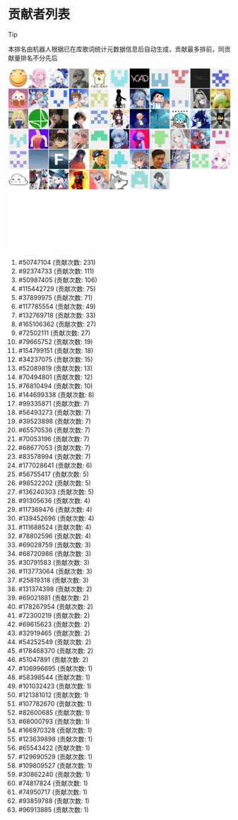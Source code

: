 # 贡献者列表

> [!TIP]
> 本排名由机器人根据已在库歌词统计元数据信息后自动生成，贡献最多排前，同贡献量排名不分先后

![贡献者头像画廊](./CONTRIBUTORS.svg)

1. #50747104 (贡献次数: 231)
2. #92374733 (贡献次数: 111)
3. #50987405 (贡献次数: 106)
4. #115442729 (贡献次数: 75)
5. #37899975 (贡献次数: 71)
6. #117785554 (贡献次数: 49)
7. #132769718 (贡献次数: 33)
8. #165106362 (贡献次数: 27)
9. #72502111 (贡献次数: 27)
10. #79665752 (贡献次数: 19)
11. #154799151 (贡献次数: 18)
12. #34237075 (贡献次数: 15)
13. #52089819 (贡献次数: 13)
14. #70494801 (贡献次数: 12)
15. #76810494 (贡献次数: 10)
16. #144699338 (贡献次数: 8)
17. #99335871 (贡献次数: 7)
18. #56493273 (贡献次数: 7)
19. #39523898 (贡献次数: 7)
20. #65570536 (贡献次数: 7)
21. #70053196 (贡献次数: 7)
22. #68677053 (贡献次数: 7)
23. #83578994 (贡献次数: 7)
24. #177028641 (贡献次数: 6)
25. #56755417 (贡献次数: 5)
26. #98522202 (贡献次数: 5)
27. #136240303 (贡献次数: 5)
28. #91305636 (贡献次数: 4)
29. #117369476 (贡献次数: 4)
30. #139452696 (贡献次数: 4)
31. #111688524 (贡献次数: 4)
32. #78802596 (贡献次数: 4)
33. #69028759 (贡献次数: 3)
34. #68720986 (贡献次数: 3)
35. #30791583 (贡献次数: 3)
36. #113773064 (贡献次数: 3)
37. #25819318 (贡献次数: 3)
38. #131374398 (贡献次数: 2)
39. #69021881 (贡献次数: 2)
40. #178267954 (贡献次数: 2)
41. #72300219 (贡献次数: 2)
42. #69615623 (贡献次数: 2)
43. #32919465 (贡献次数: 2)
44. #54252549 (贡献次数: 2)
45. #178468370 (贡献次数: 2)
46. #51047891 (贡献次数: 2)
47. #106996695 (贡献次数: 1)
48. #58398544 (贡献次数: 1)
49. #101032423 (贡献次数: 1)
50. #121381012 (贡献次数: 1)
51. #107782670 (贡献次数: 1)
52. #82600685 (贡献次数: 1)
53. #68000793 (贡献次数: 1)
54. #166970328 (贡献次数: 1)
55. #123639898 (贡献次数: 1)
56. #65543422 (贡献次数: 1)
57. #129690529 (贡献次数: 1)
58. #109809527 (贡献次数: 1)
59. #30862240 (贡献次数: 1)
60. #74817824 (贡献次数: 1)
61. #74950717 (贡献次数: 1)
62. #93859788 (贡献次数: 1)
63. #96913885 (贡献次数: 1)
